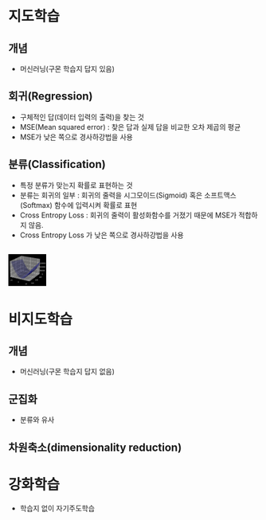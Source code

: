 # 지도학습
## 개념
- 머신러닝(구몬 학습지 답지 있음)
## 회귀(Regression)
- 구체적인 답(데이터 입력의 출력)을 찾는 것
- MSE(Mean squared error) : 찾은 답과 실제 답을 비교한 오차 제곱의 평균
- MSE가 낮은 쪽으로 경사하강법을 사용

## 분류(Classification)
- 특정 분류가 맞는지 확률로 표현하는 것 
- 분류는 회귀의 일부 : 회귀의 줄력을 시그모이드(Sigmoid) 혹은 소프트맥스(Softmax) 함수에 입력시켜 확률로 표현
- Cross Entropy Loss : 회귀의 줄력이 활성화함수를 거졌기 때문에 MSE가 적합하지 않음.
- Cross Entropy Loss 가 낮은 쪽으로 경사하강법을 사용

## <img src="https://raw.githubusercontent.com/kevincms/image/main/%EC%9D%B4%EB%A1%A0/AI/MSE.png" width="15%" height="15%"/>

# 비지도학습
## 개념
- 머신러닝(구몬 학습지 답지 없음)
## 군집화
- 분류와 유사
## 차원축소(dimensionality reduction)

# 강화학습
- 학습지 없이 자기주도학습